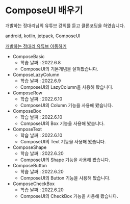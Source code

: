 # ComposeUI 배우기

개발하는 정대리님의 유튜브 강의를 듣고 클론코딩을 하였습니다.

android, kotlin, jetpack, ComposeUI

[개발하는 정대리 유튜브 이동하기](https://www.youtube.com/c/%EA%B0%9C%EB%B0%9C%ED%95%98%EB%8A%94%EC%A0%95%EB%8C%80%EB%A6%AC)

- ComposeBasic
  - 학습 날짜 : 2022.6.8
  - ComposeUI의 기본개념을 살펴봤습니다.
- ComposeLazyColumn
  - 학습 날짜 : 2022.6.9
  - ComposeUI의 LazyColumn을 사용해 봤습니다.
- ComposeRow
  - 학습 날짜 : 2022.6.10
  - ComposeUI의 Column 기능을 사용해 봤습니다.
- ComposeBox
  - 학습 날짜 : 2022.6.10
  - ComposeUI의 Box 기능을 사용해 봤습니다.
- ComposeText
  - 학습 날짜 : 2022.6.10
  - ComposeUI의 Text 기능을 사용해 봤습니다.
- ComposeShape
  - 학습 날짜 : 2022.6.20
  - ComposeUI의 Shape 기능을 사용해 봤습니다.
- ComposeButton
  - 학습 날짜 : 2022.6.20
  - ComposeUI의 Button 기능을 사용해 봤습니다.
- ComposeCheckBox
  - 학습 날짜 : 2022.6.20
  - ComposeUI의 CheckBox 기능을 사용해 봤습니다.
